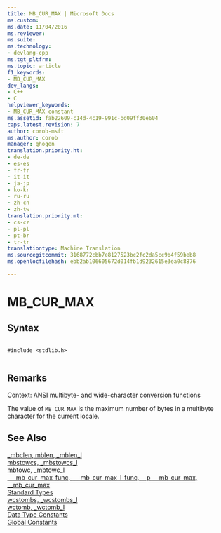 ```yaml
---
title: MB_CUR_MAX | Microsoft Docs
ms.custom: 
ms.date: 11/04/2016
ms.reviewer: 
ms.suite: 
ms.technology:
- devlang-cpp
ms.tgt_pltfrm: 
ms.topic: article
f1_keywords:
- MB_CUR_MAX
dev_langs:
- C++
- C
helpviewer_keywords:
- MB_CUR_MAX constant
ms.assetid: fab22609-c14d-4c19-991c-bd09ff30e604
caps.latest.revision: 7
author: corob-msft
ms.author: corob
manager: ghogen
translation.priority.ht:
- de-de
- es-es
- fr-fr
- it-it
- ja-jp
- ko-kr
- ru-ru
- zh-cn
- zh-tw
translation.priority.mt:
- cs-cz
- pl-pl
- pt-br
- tr-tr
translationtype: Machine Translation
ms.sourcegitcommit: 3168772cbb7e8127523bc2fc2da5cc9b4f59beb8
ms.openlocfilehash: ebb2ab106605672d014fb1d9232615e3ea0c8876

---
```

# MB_CUR_MAX
## Syntax  
  
```  
  
#include <stdlib.h>  
  
```  
  
## Remarks  
 Context: ANSI multibyte- and wide-character conversion functions  
  
 The value of `MB_CUR_MAX` is the maximum number of bytes in a multibyte character for the current locale.  
  
## See Also  
 [_mbclen, mblen, _mblen_l](../c-runtime-library/reference/mbclen-mblen-mblen-l.md)   
 [mbstowcs, _mbstowcs_l](../c-runtime-library/reference/mbstowcs-mbstowcs-l.md)   
 [mbtowc, _mbtowc_l](../c-runtime-library/reference/mbtowc-mbtowc-l.md)   
 [___mb_cur_max_func, \_\__mb_cur_max_l_func, \__p\_\__mb_cur_max, \__mb_cur_max](../c-runtime-library/mb-cur-max-func-mb-cur-max-l-func-p-mb-cur-max-mb-cur-max.md)   
 [Standard Types](../c-runtime-library/standard-types.md)   
 [wcstombs, _wcstombs_l](../c-runtime-library/reference/wcstombs-wcstombs-l.md)   
 [wctomb, _wctomb_l](../c-runtime-library/reference/wctomb-wctomb-l.md)   
 [Data Type Constants](../c-runtime-library/data-type-constants.md)   
 [Global Constants](../c-runtime-library/global-constants.md)


<!--HONumber=Jan17_HO2-->


